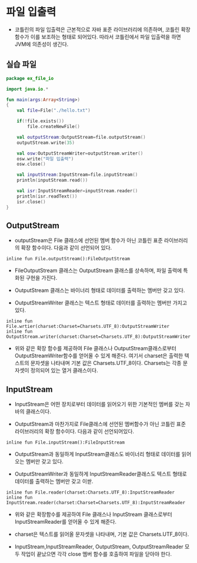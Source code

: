 # 파일 입출력

* 코틀린의 파일 입출력은 근본적으로 자바 표준 라이브러리에 의존하며, 코틀린 확장 함수가 이를 보조하는 형태로 되어있다. 따라서 코틀린에서 파일 입출력을 하면 JVM에 의존성이 생긴다.

## 실습 파일

```kotlin
package ex_file_io

import java.io.*

fun main(args:Array<String>)
{
    val file=File("./hello.txt")

    if(!file.exists())
        file.createNewFile()

    val outputStream:OutputStream=file.outputStream()
    outputStream.write(35)

    val osw:OutputStreamWriter=outputStream.writer()
    osw.write("파일 입출력")
    osw.close()

    val inputStream:InputStream=file.inputStream()
    println(inputStream.read())

    val isr:InputStreamReader=inputStream.reader()
    println(isr.readText())
    isr.close()
}
```

## OutputStream

* outputStream은 File 클래스에 선언된 멤버 함수가 아닌 코틀린 표준 라이브러리의 확장 함수이다. 다음과 같이 선언되어 있다.

```inline fun File.outputStream():FileOutputStream```

* FileOutputStream 클래스는 OutputStream 클래스를 상속하며, 파일 출력에 특화된 구현을 가진다.

* OutputStream 클래스는 바이너리 형태로 데이터를 출력하는 멤버만 갖고 있다.

* OutputStreamWriter 클래스는 텍스트 형태로 데이터를 출력하는 멤버만 가지고 있다. 

```
inline fun File.wrtier(charset:Charset=Charsets.UTF_8):OutputStreamWriter
inline fun OutputStream.writer(charset:Charset=Charsets.UTF_8):OutputStreamWriter
```

* 위와 같은 확장 함수를 제공하여 File 클래스나 OutputStream클래스로부터 OutputStreamWriter함수를 얻어올 수 있게 해준다. 여기서 charset은 출력한 텍스트의 문자셋을 나타내며 기본 값은 Charsets.UTF_8이다. Charsets는 각종 문자셋이 정의되어 있는 열거 클래스이다.

## InputStream

* InputStream은 어떤 장치로부터 데이터를 읽어오기 위한 기본적인 멤버를 갖는 자바의 클래스이다.

* OutputStream과 마찬가지로 File클래스에 선언된 멤버함수가 아닌 코틀린 표준 라이브러리의 확장 함수이다. 다음과 같이 선언되어있다.

```inline fun File.inputStream():FileInputStream```

* OutputStream과 동일하게 InputStream클래스도 바이너리 형태로 데이터를 읽어오는 멤버만 갖고 있다.

* OutputStreamWriter과 동일하게 InputStreamReader클래스도 텍스트 형태로 데이터를 출력하는 멤버만 갖고 이싿. 

```
inline fun File.reader(charset:Charsets.UTF_8):InputStreamReader
inline fun InputStream.reader(charset:Charset=Charsets.UTF_8):InputStreamReader
```

* 위와 같은 확장함수를 제공하여 File 클래스나 InputStream 클래스로부터 InputStreamReader를 얻어올 수 있게 해준다.

* charset은 텍스트를 읽어올 문자셋을 나타내며, 기본 값은 Charsets.UTF_8이다.

* InputStream,InputStreamReader, OutputStream, OutputStreamReader 모두 작업이 끝났으면 각각 close 멤버 함수를 호출하여 파일을 닫아야 한다.
